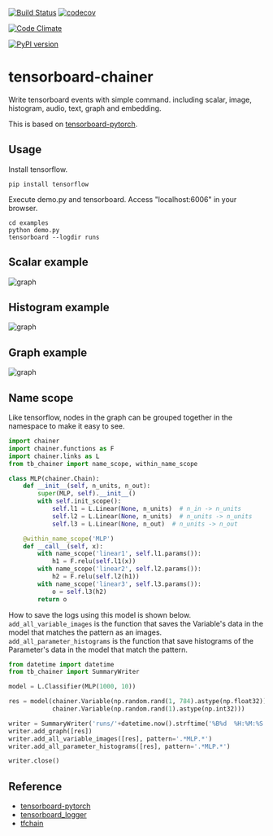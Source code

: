 [![Build Status](https://travis-ci.org/neka-nat/tensorboard-chainer.svg?branch=master)](https://travis-ci.org/neka-nat/tensorboard-chainer)
[![codecov](https://codecov.io/gh/neka-nat/tensorboard-chainer/branch/master/graph/badge.svg)](https://codecov.io/gh/neka-nat/tensorboard-chainer)

[![Code Climate](https://codeclimate.com/github/neka-nat/tensorboard-chainer/badges/gpa.svg)](https://codeclimate.com/github/neka-nat/tensorboard-chainer)

[![PyPI version](https://badge.fury.io/py/tensorboard-chainer.svg)](https://badge.fury.io/py/tensorboard-chainer)

# tensorboard-chainer

Write tensorboard events with simple command.
including scalar, image, histogram, audio, text, graph and embedding.

This is based on [tensorboard-pytorch](https://github.com/lanpa/tensorboard-pytorch).

## Usage

Install tensorflow.

```
pip install tensorflow
```

Execute demo.py and tensorboard.
Access "localhost:6006" in your browser.

```
cd examples
python demo.py
tensorboard --logdir runs
```

## Scalar example

![graph](https://raw.githubusercontent.com/neka-nat/tensorboard-chainer/master/screenshots/scalar.png)

## Histogram example

![graph](https://raw.githubusercontent.com/neka-nat/tensorboard-chainer/master/screenshots/histogram.png)

## Graph example

![graph](https://raw.githubusercontent.com/neka-nat/tensorboard-chainer/master/screenshots/graph.gif)

## Name scope

Like tensorflow, nodes in the graph can be grouped together in the namespace to make it easy to see.

```python
import chainer
import chainer.functions as F
import chainer.links as L
from tb_chainer import name_scope, within_name_scope

class MLP(chainer.Chain):
    def __init__(self, n_units, n_out):
        super(MLP, self).__init__()
        with self.init_scope():
            self.l1 = L.Linear(None, n_units)  # n_in -> n_units
            self.l2 = L.Linear(None, n_units)  # n_units -> n_units
            self.l3 = L.Linear(None, n_out)  # n_units -> n_out

    @within_name_scope('MLP')
    def __call__(self, x):
        with name_scope('linear1', self.l1.params()):
            h1 = F.relu(self.l1(x))
        with name_scope('linear2', self.l2.params()):
            h2 = F.relu(self.l2(h1))
        with name_scope('linear3', self.l3.params()):
            o = self.l3(h2)
        return o
```

How to save the logs using this model is shown below.
`add_all_variable_images` is the function that saves the Variable's data in the model that matches the pattern as an images.
`add_all_parameter_histograms` is the function that save histograms of the Parameter's data in the model that match the pattern.

```python
from datetime import datetime
from tb_chainer import SummaryWriter

model = L.Classifier(MLP(1000, 10))

res = model(chainer.Variable(np.random.rand(1, 784).astype(np.float32)),
            chainer.Variable(np.random.rand(1).astype(np.int32)))

writer = SummaryWriter('runs/'+datetime.now().strftime('%B%d  %H:%M:%S'))
writer.add_graph([res])
writer.add_all_variable_images([res], pattern='.*MLP.*')
writer.add_all_parameter_histograms([res], pattern='.*MLP.*')

writer.close()
```

## Reference

* [tensorboard-pytorch](https://github.com/lanpa/tensorboard-pytorch)
* [tensorboard_logger](https://github.com/TeamHG-Memex/tensorboard_logger)
* [tfchain](https://github.com/mitmul/tfchain)